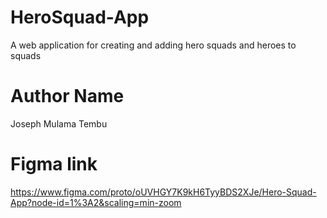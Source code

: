 # HeroSquad-App


A web application for creating and adding hero squads and heroes to squads

# Author Name

Joseph Mulama Tembu
# Figma link
https://www.figma.com/proto/oUVHGY7K9kH6TyyBDS2XJe/Hero-Squad-App?node-id=1%3A2&scaling=min-zoom
